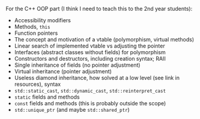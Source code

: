 For the C++ OOP part (I think I need to teach this to the 2nd year students):
- Accessibility modifiers
- Methods, `this`
- Function pointers
- The concept and motivation of a vtable (polymorphism, virtual methods)
- Linear search of implemented vtable vs adjusting the pointer
- Interfaces (abstract classes without fields) for polymorphism
- Constructors and destructors, including creation syntax; RAII
- Single inheritance of fields (no pointer adjustment)
- Virtual inheritance (pointer adjustment)
- Useless diamond inheritance, how solved at a low level (see link in resources), syntax
- `std::static_cast`, `std::dynamic_cast`, `std::reinterpret_cast`
- `static` fields and methods
- `const` fields and methods (this is probably outside the scope)
- `std::unique_ptr` (and maybe `std::shared_ptr`)